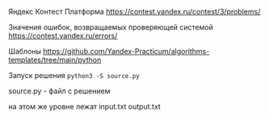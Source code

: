 
Яндекс Контест Платформа
https://contest.yandex.ru/contest/3/problems/


Значения ошибок, возвращаемых проверяющей системой 
https://contest.yandex.ru/errors/


Шаблоны
https://github.com/Yandex-Practicum/algorithms-templates/tree/main/python


Запуск решения
`python3 -S source.py`

source.py - файл с решением

на этом же уровне лежат input.txt output.txt
